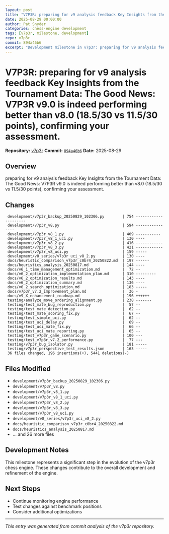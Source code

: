 ```yaml
---
layout: post
title: "V7P3R: preparing for v9 analysis feedback Key Insights from the Tournament Data: The Good News: V7P3R v9.0 is indeed performing better than v8.0 (18.5/30 vs 11.5/30 points), confirming your assessment."
date: 2025-08-29 00:00:00 
author: Pat Snyder
categories: chess-engine development
tags: [v7p3r, milestone, development]
repo: v7p3r
commit: 894a46b6
excerpt: "Development milestone in v7p3r: preparing for v9 analysis feedback Key Insights from the Tournament Data: The Good News: V7P3R v9.0 is indeed performing better than v8.0 (18.5/30 vs 11.5/30 points), confirming your assessment."
---
```


# V7P3R: preparing for v9 analysis feedback Key Insights from the Tournament Data: The Good News: V7P3R v9.0 is indeed performing better than v8.0 (18.5/30 vs 11.5/30 points), confirming your assessment.

**Repository:** [v7p3r](https://github.com/pssnyder/v7p3r)
**Commit:** [`894a46b6`](https://github.com/pssnyder/v7p3r/commit/894a46b668a9ad698d1ad991438f84efc8d892ac)
**Date:** 2025-08-29

## Overview

preparing for v9 analysis feedback Key Insights from the Tournament Data: The Good News: V7P3R v9.0 is indeed performing better than v8.0 (18.5/30 vs 11.5/30 points), confirming your assessment.

## Changes

```
 development/v7p3r_backup_20250829_102306.py        | 754 ---------------------
 development/v7p3r_v8.py                            | 594 ----------------
 development/v7p3r_v8_1.py                          | 409 -----------
 development/v7p3r_v8_1_uci.py                      | 130 ----
 development/v7p3r_v8_2.py                          | 416 ------------
 development/v7p3r_v8_3.py                          | 421 ------------
 development/v7p3r_v8_uci.py                        | 159 -----
 development/v8_series/v7p3r_uci_v8_2.py            | 130 ----
 docs/heuristic_comparison_v7p3r_c0br4_20250822.md  | 197 ------
 docs/heuristics_analysis_20250817.md               | 144 ----
 docs/v6_1_time_management_optimization.md          |  72 --
 docs/v6_2_optimization_implementation_plan.md      | 310 ---------
 docs/v6_2_optimization_results.md                  | 143 ----
 docs/v6_2_optimization_summary.md                  | 136 ----
 docs/v6_2_search_optimization.md                   | 183 -----
 docs/v7p3r_v7.2_improvement_plan.md                |  36 -
 docs/v9_X_enhancement_roadmap.md                   | 196 ++++++
 testing/analyze_move_ordering_alignment.py         | 238 -------
 testing/test_mate_bug_reproduction.py              |  57 --
 testing/test_mate_detection.py                     |  62 --
 testing/test_mate_scoring_fix.py                   |  67 --
 testing/test_simple_uci.py                         |  62 --
 testing/test_uci_delay.py                          |  69 --
 testing/test_uci_mate_fix.py                       |  66 --
 testing/test_uci_mate_reporting.py                 |  65 --
 testing/test_v7p3r_game_scenario.py                | 100 ---
 testing/test_v7p3r_v7.2_performance.py             |  77 ---
 testing/v7p3r_bug_isolator.py                      | 181 -----
 testing/v7p3r_perspective_test_results.json        | 163 -----
 36 files changed, 196 insertions(+), 5441 deletions(-)
```

## Files Modified

- `development/v7p3r_backup_20250829_102306.py`
- `development/v7p3r_v8.py`
- `development/v7p3r_v8_1.py`
- `development/v7p3r_v8_1_uci.py`
- `development/v7p3r_v8_2.py`
- `development/v7p3r_v8_3.py`
- `development/v7p3r_v8_uci.py`
- `development/v8_series/v7p3r_uci_v8_2.py`
- `docs/heuristic_comparison_v7p3r_c0br4_20250822.md`
- `docs/heuristics_analysis_20250817.md`
- ... and 26 more files

## Development Notes

This milestone represents a significant step in the evolution of the v7p3r chess engine. These changes contribute to the overall development and refinement of the engine.

## Next Steps

- Continue monitoring engine performance
- Test changes against benchmark positions
- Consider additional optimizations

---

*This entry was generated from commit analysis of the v7p3r repository.*
